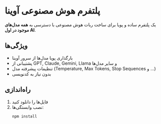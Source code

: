 # پلتفرم هوش مصنوعی آوینا

یک پلتفرم ساده و پویا برای ساخت ربات هوش مصنوعی با دسترسی به **همه مدل‌های موجود در اول AI**.

## ویژگی‌ها

- بارگذاری پویا مدل‌ها از سرور آوینا
- پشتیبانی از GPT, Claude, Gemini, Llama و سایر مدل‌ها
- تنظیمات پیشرفته مدل (Temperature, Max Tokens, Stop Sequences و ...)
- بدون نیاز به کدنویسی

## راه‌اندازی

1. فایل‌ها را دانلود کنید
2. نصب وابستگی‌ها:
   ```bash
   npm install